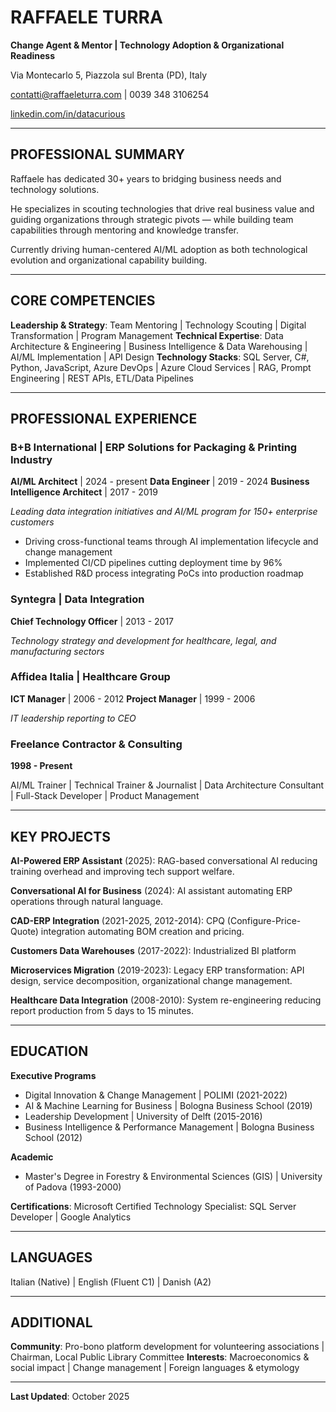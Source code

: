 # RAFFAELE TURRA

**Change Agent & Mentor | Technology Adoption & Organizational Readiness**

Via Montecarlo 5, Piazzola sul Brenta (PD), Italy

contatti@raffaeleturra.com | 0039 348 3106254

[linkedin.com/in/datacurious](https://www.linkedin.com/in/datacurious/)

---

## PROFESSIONAL SUMMARY

Raffaele has dedicated 30+ years to bridging business needs and technology solutions.

He specializes in scouting technologies that drive real business value and guiding organizations through strategic pivots — while building team capabilities through mentoring and knowledge transfer.

Currently driving human-centered AI/ML adoption as both technological evolution and organizational capability building.

---

## CORE COMPETENCIES

**Leadership & Strategy**: Team Mentoring | Technology Scouting | Digital Transformation | Program Management
**Technical Expertise**: Data Architecture & Engineering | Business Intelligence & Data Warehousing | AI/ML Implementation | API Design
**Technology Stacks**: SQL Server, C#, Python, JavaScript, Azure DevOps | Azure Cloud Services | RAG, Prompt Engineering | REST APIs, ETL/Data Pipelines

---

## PROFESSIONAL EXPERIENCE

### B+B International | ERP Solutions for Packaging & Printing Industry

**AI/ML Architect** | 2024 - present
**Data Engineer** | 2019 - 2024
**Business Intelligence Architect** | 2017 - 2019

*Leading data integration initiatives and AI/ML program for 150+ enterprise customers*

* Driving cross-functional teams through AI implementation lifecycle and change management
* Implemented CI/CD pipelines cutting deployment time by 96%
* Established R&D process integrating PoCs into production roadmap

### Syntegra | Data Integration
**Chief Technology Officer** | 2013 - 2017

*Technology strategy and development for healthcare, legal, and manufacturing sectors*

### Affidea Italia | Healthcare Group
**ICT Manager** | 2006 - 2012
**Project Manager** | 1999 - 2006

*IT leadership reporting to CEO*

### Freelance Contractor & Consulting
**1998 - Present**

AI/ML Trainer | Technical Trainer & Journalist | Data Architecture Consultant | Full-Stack Developer | Product Management

---

## KEY PROJECTS

**AI-Powered ERP Assistant** (2025): RAG-based conversational AI reducing training overhead and improving tech support welfare.

**Conversational AI for Business** (2024): AI assistant automating ERP operations through natural language.

**CAD-ERP Integration** (2021-2025, 2012-2014): CPQ (Configure-Price-Quote) integration automating BOM creation and pricing.

**Customers Data Warehouses** (2017-2022): Industrialized BI platform

**Microservices Migration** (2019-2023): Legacy ERP transformation: API design, service decomposition, organizational change management.

**Healthcare Data Integration** (2008-2010): System re-engineering reducing report production from 5 days to 15 minutes.

---

## EDUCATION

**Executive Programs**

* Digital Innovation & Change Management | POLIMI (2021-2022)
* AI & Machine Learning for Business | Bologna Business School (2019)
* Leadership Development | University of Delft (2015-2016)
* Business Intelligence & Performance Management | Bologna Business School (2012)

**Academic**

* Master's Degree in Forestry & Environmental Sciences (GIS) | University of Padova (1993-2000)

**Certifications**: Microsoft Certified Technology Specialist: SQL Server Developer | Google Analytics

---

## LANGUAGES

Italian (Native) | English (Fluent C1) | Danish (A2)

---

## ADDITIONAL

**Community**: Pro-bono platform development for volunteering associations | Chairman, Local Public Library Committee
**Interests**: Macroeconomics & social impact | Change management | Foreign languages & etymology

---

**Last Updated**: October 2025
